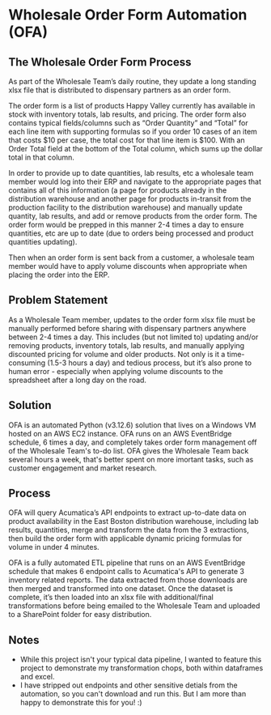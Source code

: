 # Wholesale Order Form Automation (OFA)

## The Wholesale Order Form Process

As part of the Wholesale Team’s daily routine, they update a long standing xlsx file that is distributed to dispensary partners as an order form. 

The order form is a list of products Happy Valley currently has available in stock with inventory totals, lab results, and pricing. The order form also contains typical fields/columns such as “Order Quantity” and “Total” for each line item with supporting formulas so if you order 10 cases of an item that costs $10 per case, the total cost for that line item is $100. With an Order Total field at the bottom of the Total column, which sums up the dollar total in that column. 

In order to provide up to date quantities, lab results, etc a wholesale team member would log into their ERP and navigate to the appropriate pages that contains all of this information (a page for products already in the distribution warehouse and another page for products in-transit from the production facility to the distribution warehouse) and manually update quantity, lab results, and add or remove products from the order form. The order form would be prepped in this manner 2-4 times a day to ensure quantities, etc are up to date (due to orders being processed and product quantities updating). 

Then when an order form is sent back from a customer, a wholesale team member would have to apply volume discounts when appropriate when placing the order into the ERP. 
## Problem Statement
As a Wholesale Team member, updates to the order form xlsx file must be manually performed before sharing with dispensary partners anywhere between 2-4 times a day. This includes (but not limited to) updating and/or removing products, inventory totals, lab results, and manually applying discounted pricing for volume and older products. Not only is it a time-consuming (1.5-3 hours a day) and tedious process, but it’s also prone to human error - especially when applying volume discounts to the spreadsheet after a long day on the road.

## Solution
OFA is an automated Python (v3.12.6) solution that lives on a Windows VM hosted on an AWS EC2 instance. OFA runs on an AWS EventBridge schedule, 6 times a day, and completely takes order form management off of the Wholesale Team's to-do list. OFA gives the Wholesale Team back several hours a week, that's better spent on more imortant tasks, such as customer engagement and market research.

## Process
OFA will query Acumatica’s API endpoints to extract up-to-date data on product availability in the East Boston distribution warehouse, including lab results, quantities, merge and transform the data from the 3 extractions, then build the order form with applicable dynamic pricing formulas for volume in under 4 minutes.

OFA is a fully automated ETL pipeline that runs on an AWS EventBridge schedule that makes 6 endpoint calls to Acumatica's API to generate 3 inventory related reports. The data extracted from those downloads are then merged and transformed into one dataset. Once the dataset is complete, it’s then loaded into an xlsx file with additional/final transformations before being emailed to the Wholesale Team and uploaded to a SharePoint folder for easy distribution.

## Notes
- While this project isn't your typical data pipeline, I wanted to feature this project to demonstrate my transformation chops, both within dataframes and excel. 
- I have stripped out endpoints and other sensitive detials from the automation, so you can't download and run this. But I am more than happy to demonstrate this for you! :) 
